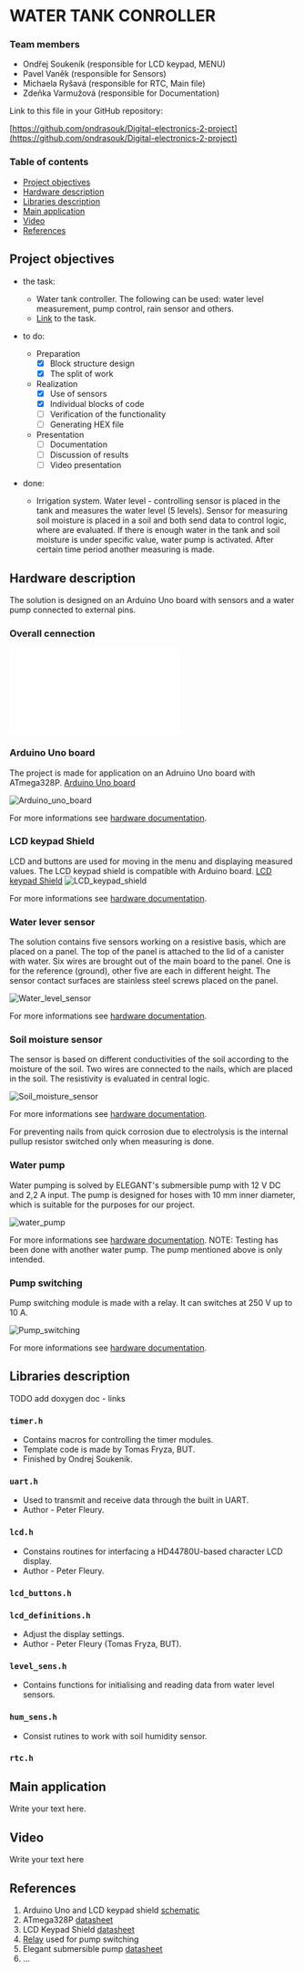 # WATER TANK CONROLLER

### Team members

* Ondřej Soukeník (responsible for LCD keypad, MENU)
* Pavel Vaněk (responsible for Sensors)
* Michaela Ryšavá (responsible for RTC, Main file)
* Zdeňka Varmužová (responsible for Documentation)

Link to this file in your GitHub repository:

[https://github.com/ondrasouk/Digital-electronics-2-project](https://github.com/ondrasouk/Digital-electronics-2-project)

### Table of contents

* [Project objectives](#objectives)
* [Hardware description](#hardware)
* [Libraries description](#libs)
* [Main application](#main)
* [Video](#video)
* [References](#references)

<a name="objectives"></a>

## Project objectives

* the task:
    * Water tank controller. The following can be used: water level measurement, pump control, rain sensor and others.
    * [Link](https://github.com/tomas-fryza/Digital-electronics-2/tree/master/Labs/project) to the task.

* to do:
    * Preparation
        * [x] Block structure design
        * [x] The split of work
    * Realization
        * [x] Use of sensors
        * [x] Individual blocks of code
        * [ ] Verification of the functionality
        * [ ] Generating HEX file
    * Presentation
        * [ ] Documentation
        * [ ] Discussion of results
        * [ ] Video presentation

* done:
    * Irrigation system. Water level - controlling sensor is placed in the tank and measures the water level (5 levels). Sensor for measuring soil moisture is placed in a soil and both send data to control logic, where are evaluated. If there is enough water in the tank and soil moisture is under specific value, water pump is activated. After certain time period another measuring is made.

<a name="hardware"></a>

## Hardware description

The solution is designed on an Arduino Uno board with sensors and a water pump connected to external pins.

### Overall cennection

![scheme](Docs/HW/scheme.pdf)


### Arduino Uno board 
The project is made for application on an Adruino Uno board with ATmega328P. 
[Arduino Uno board](Docs/arduino_shield.pdf)

![Arduino_uno_board](Docs/HW/Images/Arduino_uno_shield_.png)

For more informations see [hardware documentation](Docs/HW/readme.md).

### LCD keypad Shield
LCD and buttons are used for moving in the menu and displaying measured values. The LCD keypad shield is compatible with Arduino board.
[LCD keypad Shield](Docs/arduino_shield.pdf)
![LCD_keypad_shield](Docs/HW/Images/LCD_keypad_shield_.png)

For more informations see [hardware documentation](Docs/HW/readme.md).

### Water lever sensor
The solution contains five sensors working on a resistive basis, which are placed on a panel. The top of the panel is attached to the lid of a canister with water. Six wires are brought out of the main board to the panel. One is for the reference (ground), other five are each in different height. The sensor contact surfaces are stainless steel screws placed on the panel. 

![Water_level_sensor](Docs/HW/Images/water_sensor.jpeg)

For more informations see [hardware documentation](Docs/HW/readme.md).

### Soil moisture sensor
The sensor is based on different conductivities of the soil according to the moisture of the soil. Two wires are connected to the nails, which are placed in the soil. The resistivity is evaluated in central logic.

![Soil_moisture_sensor](Docs/HW/Images/hum_sensor.jpeg)

For more informations see [hardware documentation](Docs/HW/readme.md).

For preventing nails from quick corrosion due to electrolysis is the internal pullup resistor switched only when measuring is done.

### Water pump
Water pumping is solved by ELEGANT's submersible pump with 12 V DC and 2,2 A input. The pump is designed for hoses with 10 mm inner diameter, which is suitable for the purposes for our project.

![water_pump](Docs/HW/Images/cerpadlo.jpg)

For more informations see [hardware documentation](Docs/HW/readme.md).
NOTE: Testing has been done with another water pump. The pump mentioned above is only intended.

### Pump switching
Pump switching module is made with a relay. It can switches at 250 V up to 10 A.

![Pump_switching](Docs/HW/Images/relay.jpeg)

For more informations see [hardware documentation](Docs/HW/readme.md).

<a name="libs"></a>

## Libraries description
TODO add doxygen doc - links

### ``` timer.h ```
* Contains macros for controlling the timer modules.
* Template code is made by Tomas Fryza, BUT.
* Finished by Ondrej Soukenik.

### ``` uart.h ```
* Used to transmit and receive data through the built in UART.
* Author - Peter Fleury.

### ``` lcd.h ```
* Constains routines for interfacing a HD44780U-based character LCD display.
* Author - Peter Fleury.

### ``` lcd_buttons.h ```


### ``` lcd_definitions.h ```
* Adjust the display settings.
* Author - Peter Fleury (Tomas Fryza, BUT).

### ``` level_sens.h ```
* Contains functions for initialising and reading data from water level sensors.

### ``` hum_sens.h ```
* Consist rutines to work with soil humidity sensor.

### ``` rtc.h ```


<a name="main"></a>

## Main application

Write your text here.

<a name="video"></a>

## Video

Write your text here

<a name="references"></a>

## References

1. Arduino Uno and LCD keypad shield [schematic](Docs/arduino_shield.pdf)
2. ATmega328P [datasheet](Docs/ATmega328P_Datasheet.pdf)
3. LCD Keypad Shield [datasheet](Docs/Datasheet_DFR0009_D-Robotics.pdf)
4. [Relay](Docs/Datasheet_SRD-12VDC-xx-x_ETC.pdf) used for pump switching
5. Elegant submersible pump [datasheet](Docs/Datasheet_comet-pumpen-elegant.pdf)
6. ...
